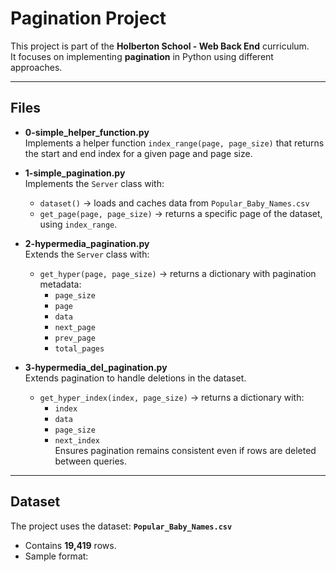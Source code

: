 # Pagination Project

This project is part of the **Holberton School - Web Back End** curriculum.  
It focuses on implementing **pagination** in Python using different approaches.

---

## Files

- **0-simple_helper_function.py**  
  Implements a helper function `index_range(page, page_size)` that returns the start and end index for a given page and page size.

- **1-simple_pagination.py**  
  Implements the `Server` class with:
  - `dataset()` → loads and caches data from `Popular_Baby_Names.csv`
  - `get_page(page, page_size)` → returns a specific page of the dataset, using `index_range`.

- **2-hypermedia_pagination.py**  
  Extends the `Server` class with:
  - `get_hyper(page, page_size)` → returns a dictionary with pagination metadata:
    - `page_size`
    - `page`
    - `data`
    - `next_page`
    - `prev_page`
    - `total_pages`

- **3-hypermedia_del_pagination.py**  
  Extends pagination to handle deletions in the dataset.  
  - `get_hyper_index(index, page_size)` → returns a dictionary with:
    - `index`
    - `data`
    - `page_size`
    - `next_index`  
  Ensures pagination remains consistent even if rows are deleted between queries.

---

## Dataset

The project uses the dataset:
**`Popular_Baby_Names.csv`**

- Contains **19,419** rows.
- Sample format:


